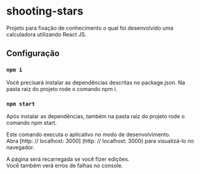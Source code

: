 # shooting-stars
Projeto para fixação de conhecimento o qual foi desenvolvido uma calculadora utilizando React JS.

## Configuração

### `npm i`

Você precisará instalar as dependências descritas no package.json. Na pasta raiz do projeto rode o comando npm i.

### `npm start`

Após instalar as dependências, também na pasta raiz do projeto rode o comando npm start.

Este comando executa o aplicativo no modo de desenvolvimento. <br />
Abra [http: // localhost: 3000] (http: // localhost: 3000) para visualizá-lo no navegador.

A página será recarregada se você fizer edições. <br />
Você também verá erros de falhas no console.
